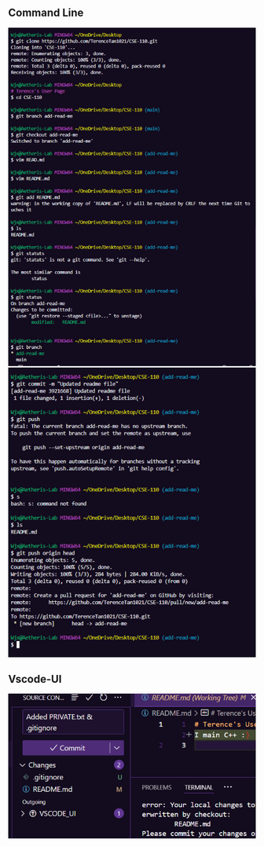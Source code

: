 ## Command Line
![command-line](Command_Line(1).png)
![command-line](Command_Line(2).png)

## Vscode-UI

![VSCODE_UI](VScode-UI.png)

